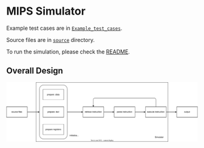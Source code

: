 # MIPS Simulator

Example test cases are in [`Example_test_cases`](./Example_test_cases).

Source files are in [`source`](./source) directory.

To run the simulation, please check the [README](./source/README.md).


## Overall Design

![image](./graphs/design.drawio.svg)